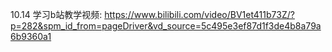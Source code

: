 <!--
 * @Description:                    机房预约系统
 * @Author:  shang guan meng luo
 * @version: 
 * @Date: 2024-10-14 22:54:35
 * @LastEditTime: 2024-10-14 22:54:36
-->


10.14
学习b站教学视频: https://www.bilibili.com/video/BV1et411b73Z/?p=282&spm_id_from=pageDriver&vd_source=5c495e3ef87d1f3de4b8a79a6b9360a1

